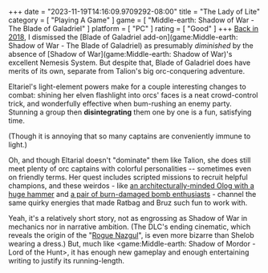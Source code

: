 +++
date = "2023-11-19T14:16:09.9709292-08:00"
title = "The Lady of Lite"
category = [ "Playing A Game" ]
game = [ "Middle-earth: Shadow of War - The Blade of Galadriel" ]
platform = [ "PC" ]
rating = [ "Good" ]
+++
[Back in 2018]($SiteBaseURL$2018/07/22/war-never-changes/), I dismissed the [Blade of Galadriel add-on](game:Middle-earth: Shadow of War - The Blade of Galadriel) as presumably *diminished* by the absence of [Shadow of War](game:Middle-earth: Shadow of War)'s excellent Nemesis System.  But despite that, Blade of Galadriel does have merits of its own, separate from Talion's big orc-conquering adventure.

Eltariel's light-element powers make for a couple interesting changes to combat: shining her elven flashlight into orcs' faces is a neat crowd-control trick, and wonderfully effective when bum-rushing an enemy party.  Stunning a group then **disintegrating** them one by one is a fun, satisfying time.

(Though it is annoying that so many captains are conveniently immune to light.)

Oh, and though Eltarial doesn't "dominate" them like Talion, she does still meet plenty of orc captains with colorful personalities -- sometimes even on friendly terms.  Her quest includes scripted missions to recruit helpful champions, and these weirdos - like [an architecturally-minded Olog with a huge hammer](https://www.neoseeker.com/middle-earth-shadow-of-war-the-blade-of-galadriel/walkthrough/The_Architect) and [a pair of burn-damaged bomb enthusiasts](https://www.neoseeker.com/middle-earth-shadow-of-war-the-blade-of-galadriel/walkthrough/Flint_%26_Tinder) - channel the same quirky energies that made Ratbag and Bruz such fun to work with.

Yeah, it's a relatively short story, not as engrossing as Shadow of War in mechanics nor in narrative ambition.  (The DLC's ending cinematic, which reveals the origin of the "[Rogue Nazgul](https://shadowofwar.fandom.com/wiki/The_Nazg%C3%BBl_Sisters)", is even more bizarre than Shelob wearing a dress.)  But, much like <game:Middle-earth: Shadow of Mordor - Lord of the Hunt>, it has enough new gameplay and enough entertaining writing to justify its running-length.
